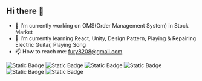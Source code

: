 ## Hi there 👋

<!--
**willcaster0418/willcaster0418** is a ✨ _special_ ✨ repository because its `README.md` (this file) appears on your GitHub profile.

Here are some ideas to get you started:
- 😄 Pronouns: ...
- 👯 I’m looking to collaborate on ...
- 🤔 I’m looking for help with ...
- 💬 Ask me about ...
- ⚡ Fun fact: ...
-->
- 🔭 I’m currently working on OMS(Order Management System) in Stock Market
- 🌱 I’m currently learning React, Unity, Design Pattern, Playing & Repairing Electric Guitar, Playing Song
- 📫 How to reach me: fury8208@gmail.com
  
![Static Badge](https://img.shields.io/badge/HTML5-orange)
![Static Badge](https://img.shields.io/badge/nodejs-blue)
![Static Badge](https://img.shields.io/badge/C-red)
![Static Badge](https://img.shields.io/badge/C++-red)
![Static Badge](https://img.shields.io/badge/python-red)
![Static Badge](https://img.shields.io/badge/react-orange)
